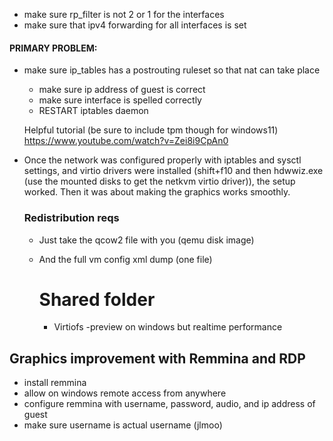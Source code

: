 - make sure rp_filter is not 2 or 1 for the interfaces
- make sure that ipv4 forwarding for all interfaces is set
#### PRIMARY PROBLEM:
- make sure ip_tables has a postrouting ruleset so that nat can take place
	- make sure ip address of guest is correct
	- make sure interface is spelled correctly
	- RESTART iptables daemon
  
  Helpful tutorial (be sure to include tpm though for windows11)
  https://www.youtube.com/watch?v=Zei8i9CpAn0

- Once the network was configured properly with iptables and sysctl settings, and virtio drivers were installed (shift+f10 and then hdwwiz.exe (use the mounted disks to get the netkvm virtio driver)), the setup worked. Then it was about making the graphics works smoothly.
  
  ### Redistribution reqs
  - Just take the qcow2 file with you (qemu disk image)
  - And the full vm config xml dump (one file)
    
    # Shared folder
    - Virtiofs -preview on windows but realtime performance

## Graphics improvement with Remmina and RDP
- install remmina
- allow on windows remote access from anywhere
- configure remmina with username, password, audio, and ip address of guest
- make sure username is actual username (jlmoo)
